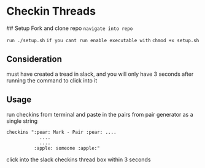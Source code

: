 # Checkin Threads

## Setup
Fork and clone repo
`navigate into repo`

`run ./setup.sh`
`if you cant run enable executable with`
`chmod +x setup.sh`

## Consideration

must have created a tread in slack, and you will only have 3 seconds after running the command to click into it

## Usage

run checkins from terminal and paste in the pairs from pair generator as a single string

```
checkins ":pear: Mark - Pair :pear: ....
            ....
            ....
          :apple: someone :apple:"

```

click into the slack checkins thread box within 3 seconds

